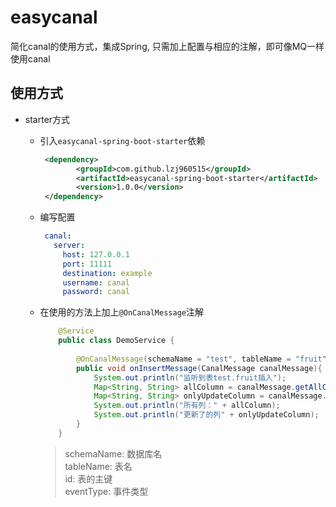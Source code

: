 # easycanal
简化canal的使用方式，集成Spring, 只需加上配置与相应的注解，即可像MQ一样使用canal

## 使用方式

- starter方式

  - 引入`easycanal-spring-boot-starter`依赖

    ```xml
     <dependency>
            <groupId>com.github.lzj960515</groupId>
            <artifactId>easycanal-spring-boot-starter</artifactId>
            <version>1.0.0</version>
     </dependency>
    ```
  - 编写配置
     ```yaml
      canal:
        server:
          host: 127.0.0.1
          port: 11111
          destination: example
          username: canal
          password: canal 
     ```
  - 在使用的方法上加上`@OnCanalMessage`注解
    ```java
        @Service
        public class DemoService {
        
            @OnCanalMessage(schemaName = "test", tableName = "fruit", id = "id", eventType = EventType.INSERT)
            public void onInsertMessage(CanalMessage canalMessage){
                System.out.println("监听到表test.fruit插入");
                Map<String, String> allColumn = canalMessage.getAllColumn();
                Map<String, String> onlyUpdateColumn = canalMessage.getOnlyUpdateColumn();
                System.out.println("所有列：" + allColumn);
                System.out.println("更新了的列" + onlyUpdateColumn);
            }
        }
    ```
    > schemaName: 数据库名                                                                                                                                                                                                                                                                                                                                                                                                                                                                                                                                                                                                                                                                                    
    tableName: 表名                                                                                                                                                                                                                                                                                                                                                                                                                                                                                                                                                                                                                                                                             
    id: 表的主键                                                                                                                                                                                                                                                                                                                                                                                                                                                                                                                                                                                                                                                                          
    eventType: 事件类型                                                                                                                                                                                                                                                                                                                                                                                                                                                                                                                                                                                                                                                                    